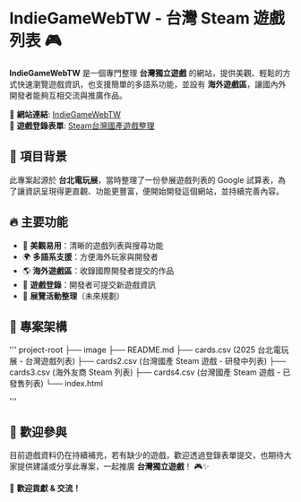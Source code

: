 # IndieGameWebTW - 台灣 Steam 遊戲列表 🎮

**IndieGameWebTW** 是一個專門整理 **台灣獨立遊戲** 的網站，提供美觀、輕鬆的方式快速瀏覽遊戲資訊，也支援簡單的多語系功能，並設有 **海外遊戲區**，讓國內外開發者能夠互相交流與推廣作品。

🔗 **網站連結**: [IndieGameWebTW](https://filtergame.github.io/IndieGameWebTW/)  
📜 **遊戲登錄表單**: [Steam台灣國產遊戲整理](https://reurl.cc/Wv6NvL)

## 📌 項目背景
此專案起源於 **台北電玩展**，當時整理了一份參展遊戲列表的 Google 試算表，為了讓資訊呈現得更直觀、功能更豐富，便開始開發這個網站，並持續完善內容。

## 🔥 主要功能
- 🎨 **美觀易用**：清晰的遊戲列表與搜尋功能
- 🌍 **多語系支援**：方便海外玩家與開發者
- 🌎 **海外遊戲區**：收錄國際開發者提交的作品
- 📝 **遊戲登錄**：開發者可提交新遊戲資訊
- 📆 **展覽活動整理**（未來規劃）

## 📁 專案架構
'''
project-root
├── image
├── README.md
├── cards.csv (2025 台北電玩展 - 台灣遊戲列表)
├── cards2.csv (台灣國產 Steam 遊戲 - 研發中列表)
├── cards3.csv (海外友商 Steam 列表)
├── cards4.csv (台灣國產 Steam 遊戲 - 已發售列表)
└── index.html

'''
## 🤝 歡迎參與
目前遊戲資料仍在持續補充，若有缺少的遊戲，歡迎透過登錄表單提交，也期待大家提供建議或分享此專案，一起推廣 **台灣獨立遊戲**！ 🎮✨

🚀 **歡迎貢獻 & 交流！**

